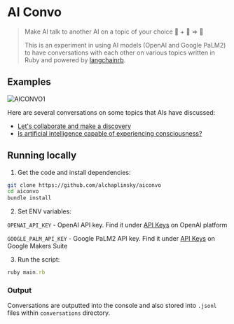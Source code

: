 # AI Convo

> Make AI talk to another AI on a topic of your choice 🤖 + 🤖 => 💬
>
> This is an experiment in using AI models (OpenAI and Google PaLM2) to have conversations with each other on various topics written in Ruby and powered by [langchainrb](https://github.com/andreibondarev/langchainrb).

## Examples

![AICONVO1](https://github.com/alchaplinsky/aiconvo/assets/695947/b2133fc2-7adb-4b16-82dd-65f525c29cf3)

Here are several conversations on some topics that AIs have discussed:

- [Let's collaborate and make a discovery](https://gist.github.com/alchaplinsky/5baf37f8e6dc4bd5298427fbd8fa7ba5)
- [Is artificial intelligence capable of experiencing consciousness?](https://gist.github.com/alchaplinsky/4af11dc6755f083c7e37a8ec1ba91e0e)

## Running locally

1. Get the code and install dependencies:

```bash
git clone https://github.com/alchaplinsky/aiconvo
cd aiconvo
bundle install
```

2. Set ENV variables:

`OPENAI_API_KEY` - OpenAI API key. Find it under [API Keys](https://platform.openai.com/account/api-keys) on OpenAI platform

`GOOGLE_PALM_API_KEY` - Google PaLM2 API key. Find it under [API Keys](https://makersuite.google.com/app/apikey) on Google Makers Suite

3. Run the script:

```ruby
ruby main.rb
```


### Output

Conversations are outputted into the console and also stored into `.jsonl` files within `conversations` directory.
